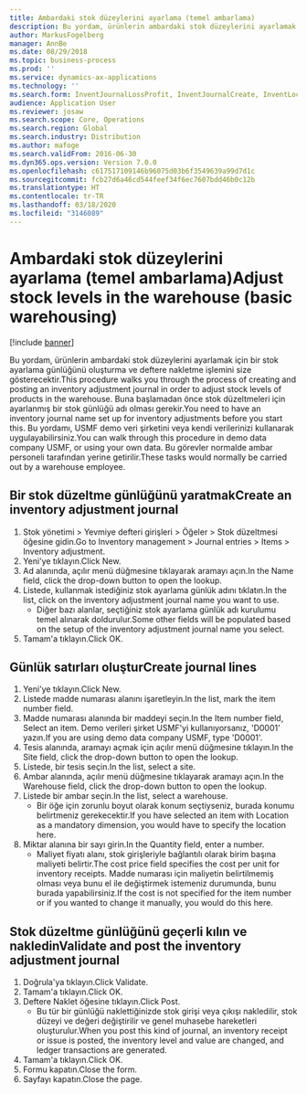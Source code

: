 ```yaml
---
title: Ambardaki stok düzeylerini ayarlama (temel ambarlama)
description: Bu yordam, ürünlerin ambardaki stok düzeylerini ayarlamak için bir stok ayarlama günlüğünü oluşturma ve deftere nakletme işlemini size gösterecektir.
author: MarkusFogelberg
manager: AnnBe
ms.date: 08/29/2018
ms.topic: business-process
ms.prod: ''
ms.service: dynamics-ax-applications
ms.technology: ''
ms.search.form: InventJournalLossProfit, InventJournalCreate, InventLocationIdLookup
audience: Application User
ms.reviewer: josaw
ms.search.scope: Core, Operations
ms.search.region: Global
ms.search.industry: Distribution
ms.author: mafoge
ms.search.validFrom: 2016-06-30
ms.dyn365.ops.version: Version 7.0.0
ms.openlocfilehash: c617517109146b96075d03b6f3549639a99d7d1c
ms.sourcegitcommit: fcb27d6a46cd544feef34f6ec7607bdd46b0c12b
ms.translationtype: HT
ms.contentlocale: tr-TR
ms.lasthandoff: 03/18/2020
ms.locfileid: "3146089"
---
```

# <a name="adjust-stock-levels-in-the-warehouse-basic-warehousing"></a><span data-ttu-id="3ca2f-103">Ambardaki stok düzeylerini ayarlama (temel ambarlama)</span><span class="sxs-lookup"><span data-stu-id="3ca2f-103">Adjust stock levels in the warehouse (basic warehousing)</span></span>

[!include [banner](../../includes/banner.md)]

<span data-ttu-id="3ca2f-104">Bu yordam, ürünlerin ambardaki stok düzeylerini ayarlamak için bir stok ayarlama günlüğünü oluşturma ve deftere nakletme işlemini size gösterecektir.</span><span class="sxs-lookup"><span data-stu-id="3ca2f-104">This procedure walks you through the process of creating and posting an inventory adjustment journal in order to adjust stock levels of products in the warehouse.</span></span> <span data-ttu-id="3ca2f-105">Buna başlamadan önce stok düzeltmeleri için ayarlanmış bir stok günlüğü adı olması gerekir.</span><span class="sxs-lookup"><span data-stu-id="3ca2f-105">You need to have an inventory journal name set up for inventory adjustments before you start this.</span></span> <span data-ttu-id="3ca2f-106">Bu yordamı, USMF demo veri şirketini veya kendi verilerinizi kullanarak uygulayabilirsiniz.</span><span class="sxs-lookup"><span data-stu-id="3ca2f-106">You can walk through this procedure in demo data company USMF, or using your own data.</span></span> <span data-ttu-id="3ca2f-107">Bu görevler normalde ambar personeli tarafından yerine getirilir.</span><span class="sxs-lookup"><span data-stu-id="3ca2f-107">These tasks would normally be carried out by a warehouse employee.</span></span>


## <a name="create-an-inventory-adjustment-journal"></a><span data-ttu-id="3ca2f-108">Bir stok düzeltme günlüğünü yaratmak</span><span class="sxs-lookup"><span data-stu-id="3ca2f-108">Create an inventory adjustment journal</span></span>
1. <span data-ttu-id="3ca2f-109">Stok yönetimi > Yevmiye defteri girişleri > Öğeler > Stok düzeltmesi öğesine gidin.</span><span class="sxs-lookup"><span data-stu-id="3ca2f-109">Go to Inventory management > Journal entries > Items > Inventory adjustment.</span></span>
2. <span data-ttu-id="3ca2f-110">Yeni'ye tıklayın.</span><span class="sxs-lookup"><span data-stu-id="3ca2f-110">Click New.</span></span>
3. <span data-ttu-id="3ca2f-111">Ad alanında, açılır menü düğmesine tıklayarak aramayı açın.</span><span class="sxs-lookup"><span data-stu-id="3ca2f-111">In the Name field, click the drop-down button to open the lookup.</span></span>
4. <span data-ttu-id="3ca2f-112">Listede, kullanmak istediğiniz stok ayarlama günlük adını tıklatın.</span><span class="sxs-lookup"><span data-stu-id="3ca2f-112">In the list, click on the inventory adjustment journal name you want to use.</span></span>
    * <span data-ttu-id="3ca2f-113">Diğer bazı alanlar, seçtiğiniz stok ayarlama günlük adı kurulumu temel alınarak doldurulur.</span><span class="sxs-lookup"><span data-stu-id="3ca2f-113">Some other fields will be populated based on the setup of the inventory adjustment journal name you select.</span></span>  
5. <span data-ttu-id="3ca2f-114">Tamam'a tıklayın.</span><span class="sxs-lookup"><span data-stu-id="3ca2f-114">Click OK.</span></span>

## <a name="create-journal-lines"></a><span data-ttu-id="3ca2f-115">Günlük satırları oluştur</span><span class="sxs-lookup"><span data-stu-id="3ca2f-115">Create journal lines</span></span>
1. <span data-ttu-id="3ca2f-116">Yeni'ye tıklayın.</span><span class="sxs-lookup"><span data-stu-id="3ca2f-116">Click New.</span></span>
2. <span data-ttu-id="3ca2f-117">Listede madde numarası alanını işaretleyin.</span><span class="sxs-lookup"><span data-stu-id="3ca2f-117">In the list, mark the item number field.</span></span>
3. <span data-ttu-id="3ca2f-118">Madde numarası alanında bir maddeyi seçin.</span><span class="sxs-lookup"><span data-stu-id="3ca2f-118">In the Item number field, Select an item.</span></span> <span data-ttu-id="3ca2f-119">Demo verileri şirket USMF'yi kullanıyorsanız, 'D0001' yazın.</span><span class="sxs-lookup"><span data-stu-id="3ca2f-119">If you are using demo data company USMF, type 'D0001'.</span></span>
4. <span data-ttu-id="3ca2f-120">Tesis alanında, aramayı açmak için açılır menü düğmesine tıklayın.</span><span class="sxs-lookup"><span data-stu-id="3ca2f-120">In the Site field, click the drop-down button to open the lookup.</span></span>
5. <span data-ttu-id="3ca2f-121">Listede, bir tesis seçin.</span><span class="sxs-lookup"><span data-stu-id="3ca2f-121">In the list, select a site.</span></span>
6. <span data-ttu-id="3ca2f-122">Ambar alanında, açılır menü düğmesine tıklayarak aramayı açın.</span><span class="sxs-lookup"><span data-stu-id="3ca2f-122">In the Warehouse field, click the drop-down button to open the lookup.</span></span>
7. <span data-ttu-id="3ca2f-123">Listede bir ambar seçin.</span><span class="sxs-lookup"><span data-stu-id="3ca2f-123">In the list, select a warehouse.</span></span>
    * <span data-ttu-id="3ca2f-124">Bir öğe için zorunlu boyut olarak konum seçtiyseniz, burada konumu belirtmeniz gerekecektir.</span><span class="sxs-lookup"><span data-stu-id="3ca2f-124">If you have selected an item with Location as a mandatory dimension, you would have to specify the location here.</span></span>  
8. <span data-ttu-id="3ca2f-125">Miktar alanına bir sayı girin.</span><span class="sxs-lookup"><span data-stu-id="3ca2f-125">In the Quantity field, enter a number.</span></span>
    * <span data-ttu-id="3ca2f-126">Maliyet fiyatı alanı, stok girişleriyle bağlantılı olarak birim başına maliyeti belirtir.</span><span class="sxs-lookup"><span data-stu-id="3ca2f-126">The cost price field specifies the cost per unit for inventory receipts.</span></span> <span data-ttu-id="3ca2f-127">Madde numarası için maliyetin belirtilmemiş olması veya bunu el ile değiştirmek istemeniz durumunda, bunu burada yapabilirsiniz.</span><span class="sxs-lookup"><span data-stu-id="3ca2f-127">If the cost is not specified for the item number or if you wanted to change it manually, you would do this here.</span></span>  

## <a name="validate-and-post-the-inventory-adjustment-journal"></a><span data-ttu-id="3ca2f-128">Stok düzeltme günlüğünü geçerli kılın ve nakledin</span><span class="sxs-lookup"><span data-stu-id="3ca2f-128">Validate and post the inventory adjustment journal</span></span>
1. <span data-ttu-id="3ca2f-129">Doğrula'ya tıklayın.</span><span class="sxs-lookup"><span data-stu-id="3ca2f-129">Click Validate.</span></span>
2. <span data-ttu-id="3ca2f-130">Tamam'a tıklayın.</span><span class="sxs-lookup"><span data-stu-id="3ca2f-130">Click OK.</span></span>
3. <span data-ttu-id="3ca2f-131">Deftere Naklet öğesine tıklayın.</span><span class="sxs-lookup"><span data-stu-id="3ca2f-131">Click Post.</span></span>
    * <span data-ttu-id="3ca2f-132">Bu tür bir günlüğü naklettiğinizde stok girişi veya çıkışı nakledilir, stok düzeyi ve değeri değiştirilir ve genel muhasebe hareketleri oluşturulur.</span><span class="sxs-lookup"><span data-stu-id="3ca2f-132">When you post this kind of journal, an inventory receipt or issue is posted, the inventory level and value are changed, and ledger transactions are generated.</span></span>  
4. <span data-ttu-id="3ca2f-133">Tamam'a tıklayın.</span><span class="sxs-lookup"><span data-stu-id="3ca2f-133">Click OK.</span></span>
5. <span data-ttu-id="3ca2f-134">Formu kapatın.</span><span class="sxs-lookup"><span data-stu-id="3ca2f-134">Close the form.</span></span>
6. <span data-ttu-id="3ca2f-135">Sayfayı kapatın.</span><span class="sxs-lookup"><span data-stu-id="3ca2f-135">Close the page.</span></span>

